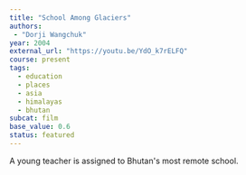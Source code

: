 ```yaml
---
title: "School Among Glaciers"
authors:
 - "Dorji Wangchuk"
year: 2004
external_url: "https://youtu.be/YdO_k7rELFQ"
course: present
tags:
  - education
  - places
  - asia
  - himalayas
  - bhutan
subcat: film
base_value: 0.6
status: featured
---
```


A young teacher is assigned to Bhutan's most remote school.
